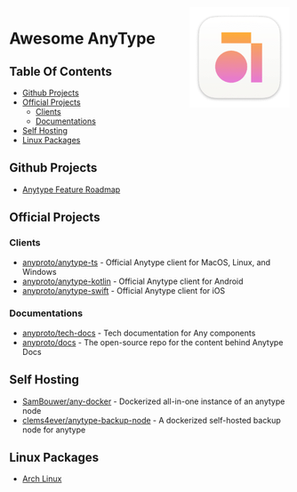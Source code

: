 <img align="right" src=".github/icon.png" alt="anytype logo" />

# Awesome AnyType <!-- omit from toc -->

## Table Of Contents <!-- omit from toc -->

- [Github Projects](#github-projects)
- [Official Projects](#official-projects)
  - [Clients](#clients)
  - [Documentations](#documentations)
- [Self Hosting](#self-hosting)
- [Linux Packages](#linux-packages)

## Github Projects

- [Anytype Feature Roadmap](https://github.com/orgs/anyproto/projects/1/views/1)

## Official Projects

### Clients

- [anyproto/anytype-ts](https://github.com/anyproto/anytype-ts) - Official Anytype client for MacOS, Linux, and Windows
- [anyproto/anytype-kotlin](https://github.com/anyproto/anytype-kotlin) - Official Anytype client for Android
- [anyproto/anytype-swift](https://github.com/anyproto/anytype-swift) - Official Anytype client for iOS

### Documentations

- [anyproto/tech-docs](https://github.com/anyproto/tech-docs) - Tech documentation for Any components
- [anyproto/docs](https://github.com/anyproto/docs) - The open-source repo for the content behind Anytype Docs

## Self Hosting

- [SamBouwer/any-docker](https://github.com/SamBouwer/any-docker) - Dockerized all-in-one instance of an anytype node
- [clems4ever/anytype-backup-node](https://github.com/clems4ever/anytype-backup-node) - A dockerized self-hosted backup node for anytype

## Linux Packages

- [Arch Linux](https://aur.archlinux.org/packages/anytype-bin)
